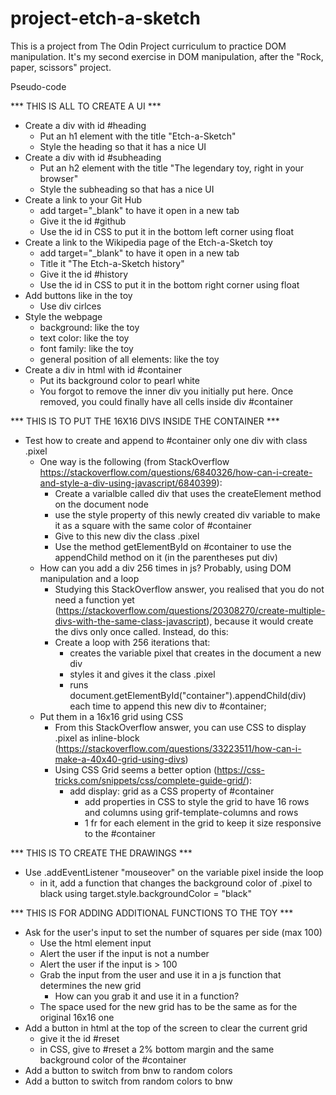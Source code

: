 # project-etch-a-sketch

This is a project from The Odin Project curriculum to practice DOM manipulation.
It's my second exercise in DOM manipulation, after the "Rock, paper, scissors" project.

Pseudo-code

*** THIS IS ALL TO CREATE A UI ***
+ Create a div with id #heading
    + Put an h1 element with the title "Etch-a-Sketch"
    + Style the heading so that it has a nice UI
+ Create a div with id #subheading
    + Put an h2 element with the title "The legendary toy, right in your browser"
    + Style the subheading so that has a nice UI
+ Create a link to your Git Hub
    + add target="_blank" to have it open in a new tab
    + Give it the id #github
    + Use the id in CSS to put it in the bottom left corner using float
+ Create a link to the Wikipedia page of the Etch-a-Sketch toy
    + add target="_blank" to have it open in a new tab
    + Title it "The Etch-a-Sketch history"
    + Give it the id #history
    + Use the id in CSS to put it in the bottom right corner using float
+ Add buttons like in the toy
    + Use div cirlces
+ Style the webpage
    + background: like the toy
    + text color: like the toy
    + font family: like the toy
    + general position of all elements: like the toy
+ Create a div in html with id #container
    + Put its background color to pearl white
    + You forgot to remove the inner div you initially put here. Once removed, you could finally have all cells inside div #container


*** THIS IS TO PUT THE 16X16 DIVS INSIDE THE CONTAINER ***
+ Test how to create and append to #container only one div with class .pixel
    + One way is the following (from StackOverflow https://stackoverflow.com/questions/6840326/how-can-i-create-and-style-a-div-using-javascript/6840399):
        + Create a varialble called div that uses the createElement method on the document node
        + use the style property of this newly created div variable to make it as a square with the same color of #container
        + Give to this new div the class .pixel
        + Use the method getElementById on #container to use the appendChild method on it (in the parentheses put div)
    + How can you add a div 256 times in js? Probably, using DOM manipulation and a loop
        + Studying this StackOverflow answer, you realised that you do not need a function yet (https://stackoverflow.com/questions/20308270/create-multiple-divs-with-the-same-class-javascript), because it would create the divs only once called. Instead, do this:
        + Create a loop with 256 iterations that:
            + creates the variable pixel that creates in the document a new div
            + styles it and gives it the class .pixel
            + runs document.getElementById("container").appendChild(div) each time to append this new div to #container;
    + Put them in a 16x16 grid using CSS
        + From this StackOverflow answer, you can use CSS to display .pixel as inline-block (https://stackoverflow.com/questions/33223511/how-can-i-make-a-40x40-grid-using-divs)
        + Using CSS Grid seems a better option (https://css-tricks.com/snippets/css/complete-guide-grid/):
            + add display: grid as a CSS property of #container
                + add properties in CSS to style the grid to have 16 rows and columns using grif-template-columns and rows
                + 1 fr for each element in the grid to keep it size responsive to the #container


*** THIS IS TO CREATE THE DRAWINGS ***
- Use .addEventListener "mouseover" on the variable pixel inside the loop
    + in it, add a function that changes the background color of .pixel to black using target.style.backgroundColor = "black"


*** THIS IS FOR ADDING ADDITIONAL FUNCTIONS TO THE TOY ***
- Ask for the user's input to set the number of squares per side (max 100)
    - Use the html element input
    - Alert the user if the input is not a number
    - Alert the user if the input is > 100
    - Grab the input from the user and use it in a js function that determines the new grid
        - How can you grab it and use it in a function?
    - The space used for the new grid has to be the same as for the original 16x16 one
- Add a button in html at the top of the screen to clear the current grid
    + give it the id #reset
    + in CSS, give to #reset a 2% bottom margin and the same background color of the #container
- Add a button to switch from bnw to random colors
- Add a button to switch from random colors to bnw
